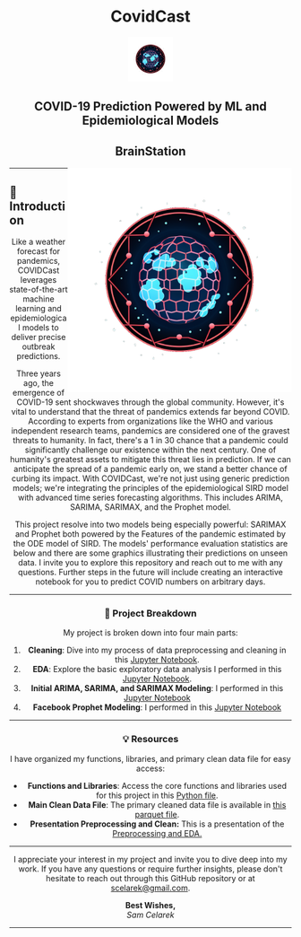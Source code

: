<div align="center">

# CovidCast 

<img src="https://github.com/scelarek/BrainStation_Capstone/blob/main/Presentations/Logo%20CovidCast.png?raw=true"  title="CovidCast" alt="CovidCast" width="80" height="80"> 

## **COVID-19 Prediction Powered by ML and Epidemiological Models**  
## **BrainStation**



</div>

<img align="right" src="https://github.com/scelarek/BrainStation_Capstone/blob/main/Presentations/Logo%20CovidCast.png?raw=true"  title="CovidCast" alt="CovidCast" width="400" height="400"> 

--- 

## 🌟 Introduction 

<div align="center", font=18, style='bold'>
Like a weather forecast for pandemics, COVIDCast leverages state-of-the-art machine learning and epidemiological models to deliver precise outbreak predictions.
<div>

Three years ago, the emergence of COVID-19 sent shockwaves through the global community. However, it's vital to understand that the threat of pandemics extends far beyond COVID. According to experts from organizations like the WHO and various independent research teams, pandemics are considered one of the gravest threats to humanity. In fact, there's a 1 in 30 chance that a pandemic could significantly challenge our existence within the next century.  One of humanity's greatest assets to mitigate this threat lies in prediction. If we can anticipate the spread of a pandemic early on, we stand a better chance of curbing its impact. With COVIDCast, we're not just using generic prediction models; we're integrating the principles of the epidemiological SIRD model with advanced time series forecasting algorithms. This includes ARIMA, SARIMA, SARIMAX, and the Prophet model. 

This project resolve into two models being especially powerful: SARIMAX and Prophet both powered by the Features of the pandemic estimated by the ODE model of SIRD. The models' performance evaluation statistics are below and there are some graphics illustrating their predictions on unseen data.  I invite you to explore this repository and reach out to me with any questions. Further steps in the future will include creating an interactive notebook for you to predict COVID numbers on arbitrary days. 

---

### 🚀 Project Breakdown

My project is broken down into four main parts:

1. **Cleaning**: Dive into my process of data preprocessing and cleaning in this [Jupyter Notebook](https://github.com/scelarek/BrainStation_Capstone/blob/d2dcb369dbfd98b2e8954b0028a0293529448294/Capstone/1.%20Covid%20Preprocessing.ipynb).
2. **EDA**: Explore the basic exploratory data analysis I performed in this [Jupyter Notebook](https://github.com/scelarek/BrainStation_Capstone/blob/d2dcb369dbfd98b2e8954b0028a0293529448294/Capstone/2.%20Sample%20EDA%20(Basic).ipynb).
3. **Initial ARIMA, SARIMA, and SARIMAX Modeling**: I performed in this [Jupyter Notebook](https://github.com/scelarek/Covid-Prediction-Capstone/blob/main/Capstone/3.%20Covid%20SARIMA%20Modeling.ipynb)
4. **Facebook Prophet Modeling**:  I performed in this [Jupyter Notebook](https://github.com/scelarek/Covid-Prediction-Capstone/blob/main/Capstone/4.%20Covid%20Prophet%20and%20RNNs.ipynb)

---

### 💡 Resources

I have organized my functions, libraries, and primary clean data file for easy access:  

- **Functions and Libraries**: Access the core functions and libraries used for this project in this [Python file](https://github.com/scelarek/BrainStation_Capstone/blob/d2dcb369dbfd98b2e8954b0028a0293529448294/Capstone/capstone_functions.py).
- **Main Clean Data File**: The primary cleaned data file is available in [this parquet file](https://github.com/scelarek/BrainStation_Capstone/blob/d2dcb369dbfd98b2e8954b0028a0293529448294/Data/master_df.parquet).
- **Presentation Preprocessing and Clean:**  This is a presentation of the [Preprocessing and EDA.](https://github.com/scelarek/BrainStation_Capstone/blob/e824c901efdb0adf1783256664bcfe054ae51001/Presentations/COVID%20Preprocessing%20and%20EDA.pdf)

---

I appreciate your interest in my project and invite you to dive deep into my work. If you have any questions or require further insights, please don't hesitate to reach out through this GitHub repository or at scelarek@gmail.com.

<div align="center">

**Best Wishes,**  
*Sam Celarek*

</div>

---
